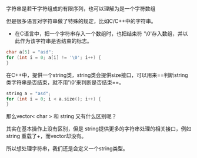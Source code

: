 字符串是若干字符组成的有限序列，也可以理解为是一个字符数组

但是很多语言对字符串做了特殊的规定，比如C/C++中的字符串。

- 在C语言中，把一个字符串存入一个数组时，也把结束符 '\0'存入数组，并以此作为该字符串是否结束的标志。

```c++
char a[5] = "asd";
for (int i = 0; a[i] != '\0'; i++) {
}
```



在C++中，提供一个string类，string类会提供size接口，可以用来==判断string类字符串是否结束，就不用'\0'来判断是否结束==。

```c++
string a = "asd";
for (int i = 0; i < a.size(); i++) {
}
```



那么vector< char > 和 string 又有什么区别呢？

其实在基本操作上没有区别，但是 string提供更多的字符串处理的相关接口，例如string 重载了+，而vector却没有。

所以想处理字符串，我们还是会定义一个string类型。